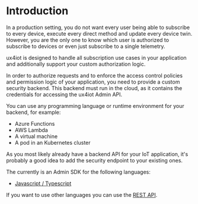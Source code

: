 # Introduction

In a production setting, you do not want every user being able to subscribe to every device, execute every direct method and update every device twin. However, you are the only one to know which user is authorized to subscribe to devices or even just subscribe to a single telemetry.

ux4iot is designed to handle all subscription use cases in your application and additionally support your custom authorization logic.

In order to authorize requests and to enforce the access control policies and permission logic of your application, you need to provide a custom security backend. This backend must run in the cloud, as it contains the credentials for accessing the ux4iot Admin API.

You can use any programming language or runtime environment for your backend, for example:

* Azure Functions
* AWS Lambda
* A virtual machine
* A pod in an Kubernetes cluster

As you most likely already have a backend API for your IoT application, it's probably a good idea to add the security endpoint to your existing ones.

The currently is an Admin SDK for the following languages:

* [Javascript / Typescript](broken-reference)

If you want to use other languages you can use the [REST API](broken-reference).
